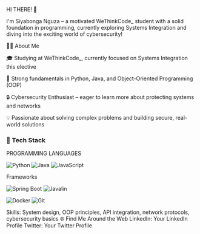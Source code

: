 HI THERE! 👋


I'm Siyabonga Nguza – a motivated WeThinkCode_ student with a solid foundation in programming, 
currently exploring Systems Integration and diving into the exciting world of cybersecurity!

🧑‍💻 About Me

🎓 Studying at WeThinkCode_, currently focused on Systems Integration this elective

💪 Strong fundamentals in Python, Java, and Object-Oriented Programming (OOP)

🔒 Cybersecurity Enthusiast – eager to learn more about protecting systems and networks

💡 Passionate about solving complex problems and building secure, real-world solutions

### 🚀 Tech Stack

PROGRAMMING LANGUAGES 

![Python](https://img.shields.io/badge/Python-3776AB?style=for-the-badge&logo=python&logoColor=white)
![Java](https://img.shields.io/badge/Java-007396?style=for-the-badge&logo=java&logoColor=white)
![JavaScript](https://img.shields.io/badge/JavaScript-F7DF1E?style=for-the-badge&logo=javascript&logoColor=black)


Frameworks

![Spring Boot](https://img.shields.io/badge/Spring%20Boot-6DB33F?style=for-the-badge&logo=spring-boot&logoColor=white)
![Javalin](https://img.shields.io/badge/Javalin-007396?style=for-the-badge&logo=java&logoColor=white)


![Docker](https://img.shields.io/badge/Docker-2496ED?style=for-the-badge&logo=docker&logoColor=white)
![Git](https://img.shields.io/badge/Git-F05032?style=for-the-badge&logo=git&logoColor=white)




Skills: System design, OOP principles, API integration, network protocols, cybersecurity basics
🌐 Find Me Around the Web
LinkedIn: Your LinkedIn Profile
Twitter: Your Twitter Profile
